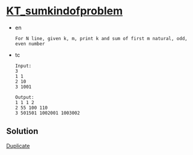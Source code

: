 # [KT_sumkindofproblem](https://open.kattis.com/problems/sumkindofproblem)

* en

  ```en
  For N line, given k, m, print k and sum of first m natural, odd, even number
  ```

* tc

  ```tc
  Input:
  3
  1 1
  2 10
  3 1001

  Output:
  1 1 1 2
  2 55 100 110
  3 501501 1002001 1003002
  ```

## Solution

[Duplicate](./BJ_11522.md)
